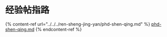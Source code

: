 # 经验帖指路

{% content-ref url="../../../ren-sheng-jing-yan/phd-shen-qing.md" %}
[phd-shen-qing.md](../../../ren-sheng-jing-yan/phd-shen-qing.md)
{% endcontent-ref %}
